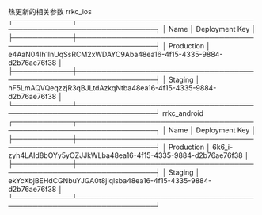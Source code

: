 热更新的相关参数
rrkc_ios
┌────────────┬──────────────────────────────────────────────────────────────────┐
│ Name       │ Deployment Key                                                   │
├────────────┼──────────────────────────────────────────────────────────────────┤
│ Production │ e4AaN04Ih1InUqSsRCM2xWDAYC9Aba48ea16-4f15-4335-9884-d2b76ae76f38 │
├────────────┼──────────────────────────────────────────────────────────────────┤
│ Staging    │ hF5LmAQVQeqzzjR3qBJLtdAzkqNtba48ea16-4f15-4335-9884-d2b76ae76f38 │
└────────────┴──────────────────────────────────────────────────────────────────┘
rrkc_android
┌────────────┬──────────────────────────────────────────────────────────────────┐
│ Name       │ Deployment Key                                                   │
├────────────┼──────────────────────────────────────────────────────────────────┤
│ Production │ 6k6_i-zyh4LAId8bOYy5yOZJJkWLba48ea16-4f15-4335-9884-d2b76ae76f38 │
├────────────┼──────────────────────────────────────────────────────────────────┤
│ Staging    │ ekYcXbjBEHdCGNbuYJGA0t8jIqlsba48ea16-4f15-4335-9884-d2b76ae76f38 │
└────────────┴──────────────────────────────────────────────────────────────────┘